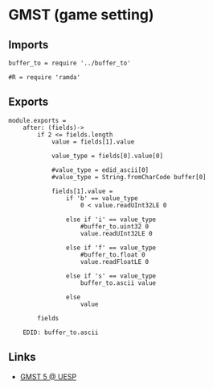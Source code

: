 # GMST (game setting)

## Imports

	buffer_to = require '../buffer_to'

	#R = require 'ramda'


## Exports

	module.exports =
		after: (fields)->
			if 2 <= fields.length
				value = fields[1].value

				value_type = fields[0].value[0]

				#value_type = edid_ascii[0]
				#value_type = String.fromCharCode buffer[0]

				fields[1].value =
					if 'b' == value_type
						0 < value.readUInt32LE 0

					else if 'i' == value_type
						#buffer_to.uint32 0
						value.readUInt32LE 0

					else if 'f' == value_type
						#buffer_to.float 0
						value.readFloatLE 0

					else if 's' == value_type
						buffer_to.ascii value

					else
						value

			fields

		EDID: buffer_to.ascii


## Links

- [GMST 5 @ UESP](http://www.uesp.net/wiki/Tes5Mod:Mod_File_Format/GMST)
